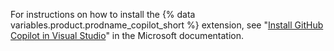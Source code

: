For instructions on how to install the {% data variables.product.prodname_copilot_short %} extension, see "[Install GitHub Copilot in Visual Studio](https://learn.microsoft.com/visualstudio/ide/visual-studio-github-copilot-install-and-states)" in the Microsoft documentation.
